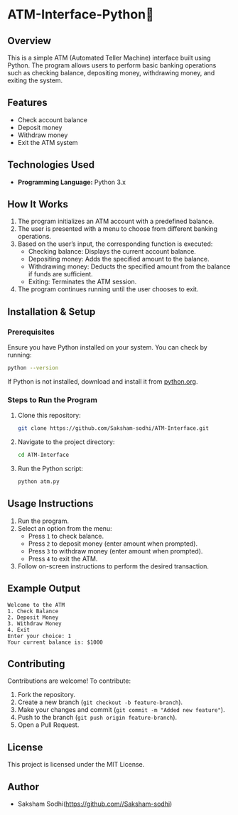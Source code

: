 # ATM-Interface-Python🚀


## Overview
This is a simple ATM (Automated Teller Machine) interface built using Python. The program allows users to perform basic banking operations such as checking balance, depositing money, withdrawing money, and exiting the system.

## Features
- Check account balance
- Deposit money
- Withdraw money
- Exit the ATM system

## Technologies Used
- **Programming Language:** Python 3.x

## How It Works
1. The program initializes an ATM account with a predefined balance.
2. The user is presented with a menu to choose from different banking operations.
3. Based on the user’s input, the corresponding function is executed:
   - Checking balance: Displays the current account balance.
   - Depositing money: Adds the specified amount to the balance.
   - Withdrawing money: Deducts the specified amount from the balance if funds are sufficient.
   - Exiting: Terminates the ATM session.
4. The program continues running until the user chooses to exit.

## Installation & Setup
### Prerequisites
Ensure you have Python installed on your system. You can check by running:
```sh
python --version
```
If Python is not installed, download and install it from [python.org](https://www.python.org/downloads/).

### Steps to Run the Program
1. Clone this repository:
   ```sh
   git clone https://github.com/Saksham-sodhi/ATM-Interface.git
   ```
2. Navigate to the project directory:
   ```sh
   cd ATM-Interface
   ```
3. Run the Python script:
   ```sh
   python atm.py
   ```

## Usage Instructions
1. Run the program.
2. Select an option from the menu:
   - Press `1` to check balance.
   - Press `2` to deposit money (enter amount when prompted).
   - Press `3` to withdraw money (enter amount when prompted).
   - Press `4` to exit the ATM.
3. Follow on-screen instructions to perform the desired transaction.

## Example Output
```
Welcome to the ATM
1. Check Balance
2. Deposit Money
3. Withdraw Money
4. Exit
Enter your choice: 1
Your current balance is: $1000
```

## Contributing
Contributions are welcome! To contribute:
1. Fork the repository.
2. Create a new branch (`git checkout -b feature-branch`).
3. Make your changes and commit (`git commit -m "Added new feature"`).
4. Push to the branch (`git push origin feature-branch`).
5. Open a Pull Request.

## License
This project is licensed under the MIT License.

## Author
- Saksham Sodhi(https://github.com//Saksham-sodhi)

